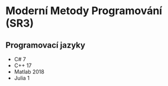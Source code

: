 # Moderní Metody Programování (SR3)

## Programovací jazyky 

* C# 7
* C++ 17
* Matlab 2018
* Julia 1
